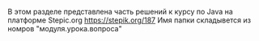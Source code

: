 В этом разделе представлена часть решений к курсу по Java на платформе Stepic.org https://stepik.org/187 
Имя папки складывется из номров "модуля.урока.вопроса"